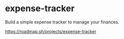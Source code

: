 # expense-tracker
Build a simple expense tracker to manage your finances.

https://roadmap.sh/projects/expense-tracker
